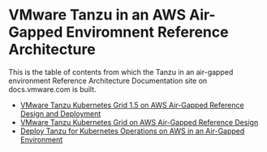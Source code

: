 # VMware Tanzu in an AWS Air-Gapped Enviromnent Reference Architecture

This is the table of contents from which the Tanzu in an air-gapped environment Reference Architecture Documentation site on docs.vmware.com is built.

- [VMware Tanzu Kubernetes Grid 1.5 on AWS Air-Gapped Reference Design and Deployment](./reference-designs/index-air-gap.md)
- [VMware Tanzu Kubernetes Grid on AWS Air-Gapped Reference Design](./reference-designs/tko-on-aws-airgap.md)
- [Deploy Tanzu for Kubernetes Operations on AWS in an Air-Gapped Environment](./deployment-guides/tko-aws-airgap.md)
